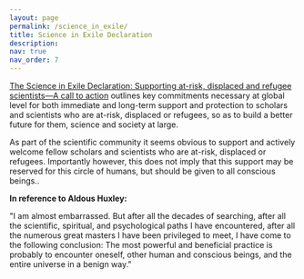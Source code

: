 ```yaml
---
layout: page
permalink: /science_in_exile/
title: Science in Exile Declaration
description: 
nav: true
nav_order: 7
---
```

[The Science in Exile Declaration: Supporting at-risk, displaced and refugee scientists—A call to action](https://www.interacademies.org/publication/science-exile-declaration-supporting-risk-displaced-and-refugee-scientists-call-action) outlines key commitments necessary at global level for both immediate and long-term support and protection to scholars and scientists who are at-risk, displaced or refugees, so as to build a better future for them, science and society at large.

As part of the scientific community it seems obvious to support and actively welcome fellow scholars and scientists who are at-risk, displaced or refugees. 
Importantly however, this does not imply that this support may be reserved for this circle of humans, but should be given to all conscious beings.. 

**In reference to Aldous Huxley:**

"I am almost embarrassed. But after all the decades of searching, after all the scientific, spiritual, and psychological paths I have encountered, after all the numerous great masters I have been privileged to meet, I have come to the following conclusion: The most powerful and beneficial practice is probably to encounter oneself, other human and conscious beings, and the entire universe in a benign way."


